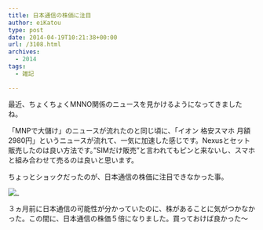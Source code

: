 ```yaml
---
title: 日本通信の株価に注目
author: eiKatou
type: post
date: 2014-04-19T10:21:38+00:00
url: /3108.html
archives:
  - 2014
tags:
  - 雑記

---
```

最近、ちょくちょくMNNO関係のニュースを見かけるようになってきましたね。

「MNPで大儲け」のニュースが流れたのと同じ頃に、「イオン 格安スマホ 月額2980円」というニュースが流れて、一気に加速した感じです。Nexusとセット販売したのは良い方法です。”SIMだけ販売”と言われてもピンと来ないし、スマホと組み合わせて売るのは良いと思います。

ちょっとショックだったのが、日本通信の株価に注目できなかった事。
  
![_](/uploads/2014/04/a71d7a6c793ecf4138ae19d393c2681d.jpg)

３ヵ月前に日本通信の可能性が分かっていたのに、株があることに気がつかなかった。この間に、日本通信の株価５倍になりました。買っておけば良かった〜

 [1]: /uploads/2014/04/a71d7a6c793ecf4138ae19d393c2681d.jpg
